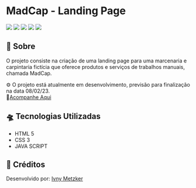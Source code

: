# MadCap - Landing Page

![](https://img.shields.io/badge/HTML5-E34F26?style=for-the-badge&logo=html5&logoColor=white)
![](https://img.shields.io/badge/javascript-yellow?style=for-the-badge&logo=javascript&logoColor=white)
![](https://img.shields.io/badge/CSS3-1572B6?style=for-the-badge&logo=css3&logoColor=white)
![](https://img.shields.io/badge/Visual_Studio_Code-0078D4?style=for-the-badge&logo=visual%20studio%20code&logoColor=white)
![](https://img.shields.io/badge/Markdown-000000?style=for-the-badge&logo=markdown&logoColor=white)


## 📎 Sobre

O projeto consiste na criação de uma landing page para uma marcenaria e carpintaria fictícia que oferece produtos e serviços de trabalhos manuais, chamada MadCap.

⚙ O projeto está atualmente em desenvolvimento, previsão para finalização na data 08/02/23. <br>
🔗<a href="https://madcap-by-imetzker.netlify.app/">Acompanhe Aqui</a>


## 🛸 Tecnologias Utilizadas

- HTML 5
- CSS 3
- JAVA SCRIPT


## 👾 Créditos

<p>
Desenvolvido por: <a href="https://github.com/iMetzker">Ivny Metzker</a> <br>